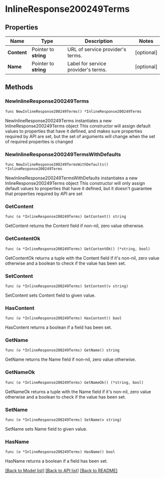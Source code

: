 # InlineResponse200249Terms

## Properties

Name | Type | Description | Notes
------------ | ------------- | ------------- | -------------
**Content** | Pointer to **string** | URL of service provider&#39;s terms. | [optional] 
**Name** | Pointer to **string** | Label for service provider&#39;s terms. | [optional] 

## Methods

### NewInlineResponse200249Terms

`func NewInlineResponse200249Terms() *InlineResponse200249Terms`

NewInlineResponse200249Terms instantiates a new InlineResponse200249Terms object
This constructor will assign default values to properties that have it defined,
and makes sure properties required by API are set, but the set of arguments
will change when the set of required properties is changed

### NewInlineResponse200249TermsWithDefaults

`func NewInlineResponse200249TermsWithDefaults() *InlineResponse200249Terms`

NewInlineResponse200249TermsWithDefaults instantiates a new InlineResponse200249Terms object
This constructor will only assign default values to properties that have it defined,
but it doesn't guarantee that properties required by API are set

### GetContent

`func (o *InlineResponse200249Terms) GetContent() string`

GetContent returns the Content field if non-nil, zero value otherwise.

### GetContentOk

`func (o *InlineResponse200249Terms) GetContentOk() (*string, bool)`

GetContentOk returns a tuple with the Content field if it's non-nil, zero value otherwise
and a boolean to check if the value has been set.

### SetContent

`func (o *InlineResponse200249Terms) SetContent(v string)`

SetContent sets Content field to given value.

### HasContent

`func (o *InlineResponse200249Terms) HasContent() bool`

HasContent returns a boolean if a field has been set.

### GetName

`func (o *InlineResponse200249Terms) GetName() string`

GetName returns the Name field if non-nil, zero value otherwise.

### GetNameOk

`func (o *InlineResponse200249Terms) GetNameOk() (*string, bool)`

GetNameOk returns a tuple with the Name field if it's non-nil, zero value otherwise
and a boolean to check if the value has been set.

### SetName

`func (o *InlineResponse200249Terms) SetName(v string)`

SetName sets Name field to given value.

### HasName

`func (o *InlineResponse200249Terms) HasName() bool`

HasName returns a boolean if a field has been set.


[[Back to Model list]](../README.md#documentation-for-models) [[Back to API list]](../README.md#documentation-for-api-endpoints) [[Back to README]](../README.md)


